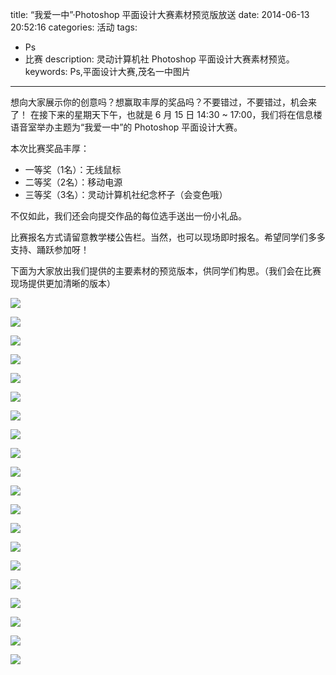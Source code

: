 title: “我爱一中”·Photoshop 平面设计大赛素材预览版放送
date: 2014-06-13 20:52:16
categories: 活动
tags:
- Ps
- 比赛
description: 灵动计算机社 Photoshop 平面设计大赛素材预览。
keywords: Ps,平面设计大赛,茂名一中图片
---

想向大家展示你的创意吗？想赢取丰厚的奖品吗？不要错过，不要错过，机会来了！
在接下来的星期天下午，也就是 6 月 15 日 14:30 ~ 17:00，我们将在信息楼语音室举办主题为“我爱一中”的 Photoshop 平面设计大赛。

本次比赛奖品丰厚：

* 一等奖（1名）：无线鼠标
* 二等奖（2名）：移动电源
* 三等奖（3名）：灵动计算机社纪念杯子（会变色哦）

不仅如此，我们还会向提交作品的每位选手送出一份小礼品。

比赛报名方式请留意教学楼公告栏。当然，也可以现场即时报名。希望同学们多多支持、踊跃参加呀！

下面为大家放出我们提供的主要素材的预览版本，供同学们构思。（我们会在比赛现场提供更加清晰的版本）

<!-- more -->

![](http://cptsct.qiniudn.com/photoshop_contest/01.jpg)

![](http://cptsct.qiniudn.com/photoshop_contest/02.jpg)

![](http://cptsct.qiniudn.com/photoshop_contest/03.jpg)

![](http://cptsct.qiniudn.com/photoshop_contest/04.jpg)

![](http://cptsct.qiniudn.com/photoshop_contest/05.jpg)

![](http://cptsct.qiniudn.com/photoshop_contest/06.jpg)

![](http://cptsct.qiniudn.com/photoshop_contest/07.jpg)

![](http://cptsct.qiniudn.com/photoshop_contest/08.jpg)

![](http://cptsct.qiniudn.com/photoshop_contest/09.jpg)

![](http://cptsct.qiniudn.com/photoshop_contest/10.jpg)

![](http://cptsct.qiniudn.com/photoshop_contest/11.jpg)

![](http://cptsct.qiniudn.com/photoshop_contest/12.jpg)

![](http://cptsct.qiniudn.com/photoshop_contest/13.jpg)

![](http://cptsct.qiniudn.com/photoshop_contest/14.jpg)

![](http://cptsct.qiniudn.com/photoshop_contest/15.jpg)

![](http://cptsct.qiniudn.com/photoshop_contest/16.jpg)

![](http://cptsct.qiniudn.com/photoshop_contest/17.jpg)

![](http://cptsct.qiniudn.com/photoshop_contest/18.jpg)

![](http://cptsct.qiniudn.com/photoshop_contest/19.jpg)

![](http://cptsct.qiniudn.com/photoshop_contest/20.jpg)